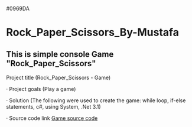 #0969DA
# Rock_Paper_Scissors_By-Mustafa
## This is simple console Game "Rock_Paper_Scissors"

Project title (Rock_Paper_Scissors - Game)

· Project goals (Play a game)

· Solution (The following were used to create the game: while loop, if-else statements, c#, using System, .Net 3.1)

· Source code link [Game source code]( https://github.com/sawyer8604/Rock_Paper_Scissors_By-Mustafa/blob/main/Rock_Paper_Scissors/Rock_Paper_Scissors.cs)
